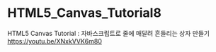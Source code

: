 # HTML5_Canvas_Tutorial8
HTML5 Canvas Tutorial : 자바스크립트로 줄에 매달려 흔들리는 상자 만들기
https://youtu.be/XNxkVVK6m80
